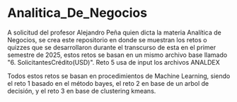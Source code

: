# Analitica_De_Negocios
A solicitud del profesor Alejandro Peña quien dicta la materia Analítica de Negocios, se crea este repositorio en donde se muestran los retos o quizzes que se desarrollaron durante el transcurso de esta en el primer semestre de 2025, estos retos se basan en un mismo archivo base llamado "6. SolicitantesCrédito(USD)". Reto 5 usa de input los archivos ANALDEX

Todos estos retos se basan en procedimientos de Machine Learning, siendo el reto 1 basado en el método bayes, el reto 2 en base de un arbol de decisión, y el reto 3 en base de clustering kmeans.
